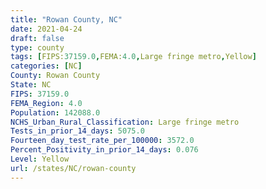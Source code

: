 ```yaml
---
title: "Rowan County, NC"
date: 2021-04-24
draft: false
type: county
tags: [FIPS:37159.0,FEMA:4.0,Large fringe metro,Yellow]
categories: [NC]
County: Rowan County
State: NC
FIPS: 37159.0
FEMA_Region: 4.0
Population: 142088.0
NCHS_Urban_Rural_Classification: Large fringe metro
Tests_in_prior_14_days: 5075.0
Fourteen_day_test_rate_per_100000: 3572.0
Percent_Positivity_in_prior_14_days: 0.076
Level: Yellow
url: /states/NC/rowan-county
---
```



